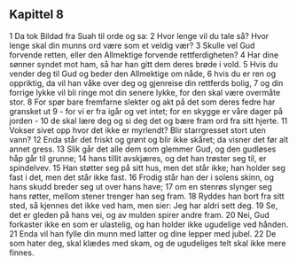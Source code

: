 ## Kapittel 8

1 Da tok Bildad fra Suah til orde og sa:
2 Hvor lenge vil du tale så? Hvor lenge skal din munns ord være som et veldig vær?
3 Skulle vel Gud forvende retten, eller den Allmektige forvende rettferdigheten?
4 Har dine sønner syndet mot ham, så har han gitt dem deres brøde i vold.
5 Hvis du vender deg til Gud og beder den Allmektige om nåde,
6 hvis du er ren og oppriktig, da vil han våke over deg og gjenreise din rettferds bolig,
7 og din forrige lykke vil bli ringe mot din senere lykke, for den skal være overmåte stor.
8 For spør bare fremfarne slekter og akt på det som deres fedre har gransket ut
9 - for vi er fra igår og vet intet; for en skygge er våre dager på jorden -
10 de skal lære deg og si deg det og bære fram ord fra sitt hjerte.
11 Vokser sivet opp hvor det ikke er myrlendt? Blir starrgresset stort uten vann?
12 Enda står det friskt og grønt og blir ikke skåret; da visner det før alt annet gress.
13 Slik går det alle dem som glemmer Gud, og den gudløses håp går til grunne;
14 hans tillit avskjæres, og det han trøster seg til, er spindelvev.
15 Han støtter seg på sitt hus, men det står ikke; han holder seg fast i det, men det står ikke fast.
16 Frodig står han der i solens skinn, og hans skudd breder seg ut over hans have;
17 om en stenrøs slynger seg hans røtter, mellom stener trenger han seg fram.
18 Ryddes han bort fra sitt sted, så kjennes det ikke ved ham, men sier: Jeg har aldri sett deg.
19 Se, det er gleden på hans vei, og av mulden spirer andre fram.
20 Nei, Gud forkaster ikke en som er ulastelig, og han holder ikke ugudelige ved hånden.
21 Enda vil han fylle din munn med latter og dine lepper med jubel.
22 De som hater deg, skal klædes med skam, og de ugudeliges telt skal ikke mere finnes.
